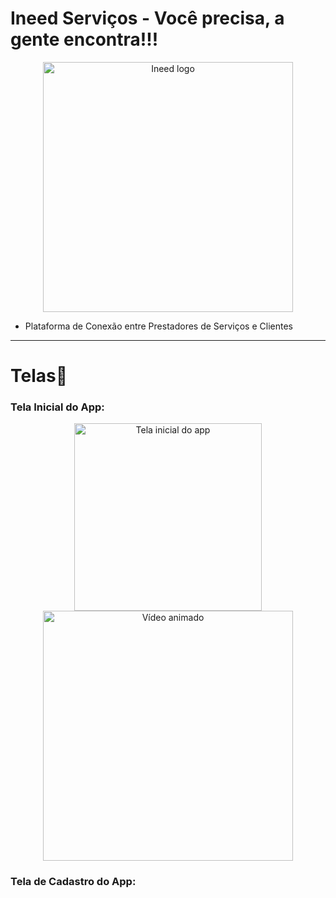 # Ineed Serviços - Você precisa, a gente encontra!!!

<!-- Redimensiona a imagem principal -->
<p align="center">
  <img src="https://github.com/user-attachments/assets/cdf91c47-d570-4516-ae7f-46e25bf314dd" alt="Ineed logo" width="400"/>
</p>

- Plataforma de Conexão entre Prestadores de Serviços e Clientes

---

# Telas📱

### Tela Inicial do App:

<!-- IMPORTANTE: Imagens do Google Drive com /view não funcionam diretamente no README. Use o link direto da imagem. -->

<p align="center">
  <img src="https://i.imgur.com/ROAvqMF.jpeg" alt="Tela inicial do app" height="300"/>
  <img src="https://i.imgur.com/3cYfuaQ.gif" alt="Vídeo animado" width="400"/>
</p>
 

### Tela de Cadastro do App:
